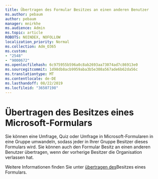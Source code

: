 ```yaml
---
title: Übertragen des Formular Besitzes an einen anderen Benutzer
ms.author: pebaum
author: pebaum
manager: mnirkhe
ms.audience: Admin
ms.topic: article
ROBOTS: NOINDEX, NOFOLLOW
localization_priority: Normal
ms.collection: Adm_O365
ms.custom:
- "2548"
- "9000672"
ms.openlocfilehash: 6c975955b596a0c8ab2693aa73074ad7c86913e0
ms.sourcegitcommit: 1d98db8acb9959aba3b5e308a567ade6b62da56c
ms.translationtype: MT
ms.contentlocale: de-DE
ms.lasthandoff: 08/22/2019
ms.locfileid: "36507198"
---
```

# <a name="transfer-ownership-of-a-microsoft-form"></a>Übertragen des Besitzes eines Microsoft-Formulars

Sie können eine Umfrage, Quiz oder Umfrage in Microsoft-Formularen in eine Gruppe umwandeln, sodass jeder in Ihrer Gruppe Besitzer dieses Formulars wird. Sie können auch den Formular Besitz an einen anderen Benutzer übertragen, wenn der vorherige Besitzer die Organisation verlassen hat.

Weitere Informationen finden Sie unter [übertragen des](https://support.office.com/article/Transfer-ownership-of-a-form-921a6361-a4e5-44ea-bce9-c4ed63aa54b4)Besitzes eines Formulars.